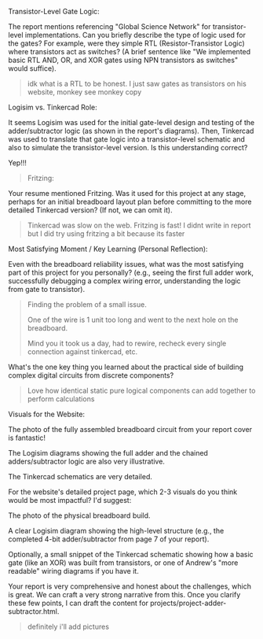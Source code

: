 Transistor-Level Gate Logic:

The report mentions referencing "Global Science Network" for transistor-level implementations. Can you briefly describe the type of logic used for the gates? For example, were they simple RTL (Resistor-Transistor Logic) where transistors act as switches? (A brief sentence like "We implemented basic RTL AND, OR, and XOR gates using NPN transistors as switches" would suffice).

> idk what is a RTL to be honest. I just saw gates as transistors on his website, monkey see monkey copy

Logisim vs. Tinkercad Role:

It seems Logisim was used for the initial gate-level design and testing of the adder/subtractor logic (as shown in the report's diagrams). Then, Tinkercad was used to translate that gate logic into a transistor-level schematic and also to simulate the transistor-level version. Is this understanding correct?

Yep!!! 

> Fritzing:

Your resume mentioned Fritzing. Was it used for this project at any stage, perhaps for an initial breadboard layout plan before committing to the more detailed Tinkercad version? (If not, we can omit it).

> Tinkercad was slow on the web. Fritzing is fast! I didnt write in report but I did try using fritzing a bit because its faster

Most Satisfying Moment / Key Learning (Personal Reflection):

Even with the breadboard reliability issues, what was the most satisfying part of this project for you personally? (e.g., seeing the first full adder work, successfully debugging a complex wiring error, understanding the logic from gate to transistor).

> Finding the problem of a small issue. 
>
> One of the wire is 1 unit too long and went to the next hole on the breadboard.
>
> Mind you it took us a day, had to rewire, recheck every single connection against tinkercad, etc.

What's the one key thing you learned about the practical side of building complex digital circuits from discrete components?

> Love how identical static pure logical components can add together to perform calculations

Visuals for the Website:

The photo of the fully assembled breadboard circuit from your report cover is fantastic!

The Logisim diagrams showing the full adder and the chained adders/subtractor logic are also very illustrative.

The Tinkercad schematics are very detailed.

For the website's detailed project page, which 2-3 visuals do you think would be most impactful? I'd suggest:

The photo of the physical breadboard build.

A clear Logisim diagram showing the high-level structure (e.g., the completed 4-bit adder/subtractor from page 7 of your report).

Optionally, a small snippet of the Tinkercad schematic showing how a basic gate (like an XOR) was built from transistors, or one of Andrew's "more readable" wiring diagrams if you have it.

Your report is very comprehensive and honest about the challenges, which is great. We can craft a very strong narrative from this. Once you clarify these few points, I can draft the content for projects/project-adder-subtractor.html.

> definitely i'll add pictures